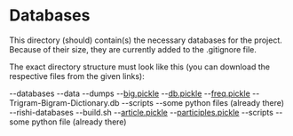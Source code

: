 # Databases

This directory (should) contain(s) the necessary databases for the project. Because of their size, they are currently added to the .gitignore file.

The exact directory structure must look like this (you can download the respective files from the given links):

--databases
		--data
				--dumps
						--[big.pickle](https://drive.google.com/file/d/1HMjHA-1EjiGol9BmYNl0TLioeJOe9g9k/view?usp=sharing)
						--[db.pickle](https://drive.google.com/file/d/1yGxo4rcrxrY_W1nEh34Lbwre1pdS3nOv/view?usp=sharing)
						--[freq.pickle](https://drive.google.com/file/d/1Yb0afL3qt3vvpS4mruyCHeJ03fmie67J/view?usp=sharing)
						--Trigram-Bigram-Dictionary.db
				--scripts
						--some python files (already there)
		--rishi-databases
				--build.sh
				--[article.pickle](https://drive.google.com/open?id=1wMel_8TpX7l4aeViGIoXYNjOPl157raW)
				--[participles.pickle](https://drive.google.com/file/d/1ZWalO9ADelgmOoMXT5tti6QPBxLRnVrq/view?usp=sharing)
				--scripts
						--some python file (already there)
